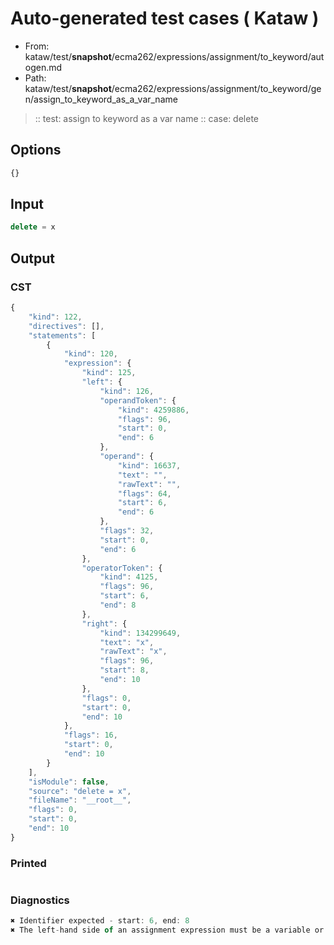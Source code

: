 # Auto-generated test cases ( Kataw )
- From: kataw/test/__snapshot__/ecma262/expressions/assignment/to_keyword/autogen.md
- Path: kataw/test/__snapshot__/ecma262/expressions/assignment/to_keyword/gen/assign_to_keyword_as_a_var_name
> :: test: assign to keyword as a var name
> :: case: delete
## Options

`````js
{}
`````
## Input

`````js
delete = x
`````
## Output

### CST

```javascript
{
    "kind": 122,
    "directives": [],
    "statements": [
        {
            "kind": 120,
            "expression": {
                "kind": 125,
                "left": {
                    "kind": 126,
                    "operandToken": {
                        "kind": 4259886,
                        "flags": 96,
                        "start": 0,
                        "end": 6
                    },
                    "operand": {
                        "kind": 16637,
                        "text": "",
                        "rawText": "",
                        "flags": 64,
                        "start": 6,
                        "end": 6
                    },
                    "flags": 32,
                    "start": 0,
                    "end": 6
                },
                "operatorToken": {
                    "kind": 4125,
                    "flags": 96,
                    "start": 6,
                    "end": 8
                },
                "right": {
                    "kind": 134299649,
                    "text": "x",
                    "rawText": "x",
                    "flags": 96,
                    "start": 8,
                    "end": 10
                },
                "flags": 0,
                "start": 0,
                "end": 10
            },
            "flags": 16,
            "start": 0,
            "end": 10
        }
    ],
    "isModule": false,
    "source": "delete = x",
    "fileName": "__root__",
    "flags": 0,
    "start": 0,
    "end": 10
}
```

### Printed

```javascript

```

### Diagnostics

```javascript
✖ Identifier expected - start: 6, end: 8
✖ The left-hand side of an assignment expression must be a variable or a property access - start: 6, end: 8

```

